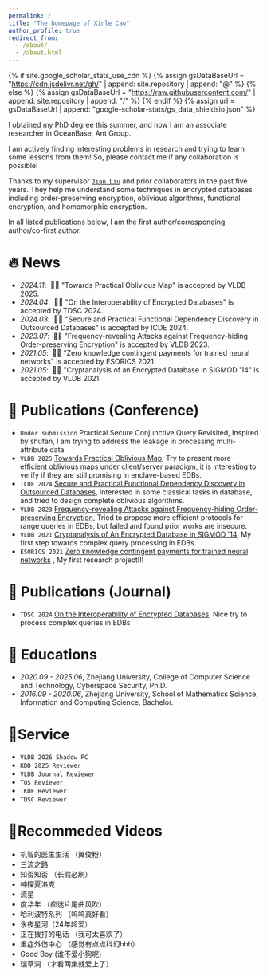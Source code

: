```yaml
---
permalink: /
title: "The homepage of Xinle Cao"
author_profile: true
redirect_from: 
  - /about/
  - /about.html
---
```


{% if site.google_scholar_stats_use_cdn %}
{% assign gsDataBaseUrl = "https://cdn.jsdelivr.net/gh/" | append: site.repository | append: "@" %}
{% else %}
{% assign gsDataBaseUrl = "https://raw.githubusercontent.com/" | append: site.repository | append: "/" %}
{% endif %}
{% assign url = gsDataBaseUrl | append: "google-scholar-stats/gs_data_shieldsio.json" %}

<span class='anchor' id='about-me'></span>

I obtained my PhD degree this summer, and now I am an associate researcher in OceanBase, Ant Group.

I am actively finding interesting problems in research and trying to learn some lessons from them! So, please contact me if any collaboration is possible!

Thanks to my supervisor [``Jian Liu``](https://jianliu.phd) and prior collaborators in the past five years. They help me understand some techniques in encrypted databases including order-preserving encryption, oblivious algorithms, functional encryption, and homomorphic encryption.

In all listed publications below, I am the first author/corresponding author/co-first author.


# 🔥 News
- *2024.11*: &nbsp;🎉🎉 "Towards Practical Oblivious Map" is accepted by VLDB 2025.
- *2024.04*: &nbsp;🎉🎉 "On the Interoperability of Encrypted Databases" is accepted by TDSC 2024.
- *2024.03*: &nbsp;🎉🎉 "Secure and Practical Functional Dependency Discovery in Outsourced Databases" is accepted by ICDE 2024.
- *2023.07*: &nbsp;🎉🎉 "Frequency-revealing Attacks against Frequency-hiding Order-preserving Encryption" is accepted by VLDB 2023.
- *2021.05*: &nbsp;🎉🎉 "Zero knowledge contingent payments for trained neural networks" is accepted by ESORICS 2021.
- *2021.05*: &nbsp;🎉🎉 "Cryptanalysis of an Encrypted Database in SIGMOD '14" is accepted by VLDB 2021.

# 📝 Publications (Conference)
- ``Under submission`` Practical Secure Conjunctive Query Revisited, Inspired by shufan, I am trying to address the leakage in processing multi-attribute data
- ``VLDB 2025`` [Towards Practical Oblivious Map](https://eprint.iacr.org/2024/1650), Try to present more efficient oblivious maps under client/server paradigm, it is interesting to verify if they are still promising in enclave-based EDBs.
- ``ICDE 2024`` [Secure and Practical Functional Dependency Discovery in Outsourced Databases](https://eprint.iacr.org/2023/1969), Interested in some classical tasks in database, and tried to design complete oblivious algorithms.
- ``VLDB 2023`` [Frequency-revealing Attacks against Frequency-hiding Order-preserving Encryption](https://eprint.iacr.org/2023/1122), Tried to propose more efficient protocols for range queries in EDBs, but failed and found prior works are insecure.
- ``VLDB 2021`` [Cryptanalysis of An Encrypted Database in SIGMOD '14](http://vldb.org/pvldb/vol14/p1743-liu.pdf), My first step towards complex query processing in EDBs.
- ``ESORICS 2021`` [Zero knowledge contingent payments for trained neural networks](https://link.springer.com/chapter/10.1007/978-3-030-88428-4_31) <strong><span class='show_paper_citations' data='2JKA6WAAAAAJ:9yKSN-GCB0IC'></span></strong>, My first research project!!!

# 📝 Publications (Journal)
- ``TDSC 2024`` [On the Interoperability of Encrypted Databases](https://ieeexplore.ieee.org/abstract/document/10588984), Nice try to process complex queries in EDBs

# 📖 Educations
- *2020.09 - 2025.06*, Zhejiang University, College of Computer Science and Technology, Cyberspace Security, Ph.D.
- *2016.09 - 2020.06*, Zhejiang University, School of Mathematics Science, Information and Computing Science, Bachelor.



# 📃Service
- ``VLDB 2026 Shadow PC``
- ``KDD 2025 Reviewer``
- ``VLDB Journal Reviewer``
- ``TOS Reviewer``
- ``TKDE Reviewer``
- ``TDSC Reviewer``

# 🎁Recommeded Videos
- 机智的医生生活 （翼俊粉）
- 三流之路
- 知否知否 （长假必刷）
- 神探夏洛克
- 流星
- 度华年 （痴迷片尾曲风吹）
- 哈利波特系列 （呜呜真好看）
- 永夜星河（24年超爱）
- 正在拨打的电话 （我可太喜欢了）
- 重症外伤中心 （感觉有点点科幻hhh）
- Good Boy (谁不爱小狗呢)
- 瑞草洞 （才看两集就爱上了）